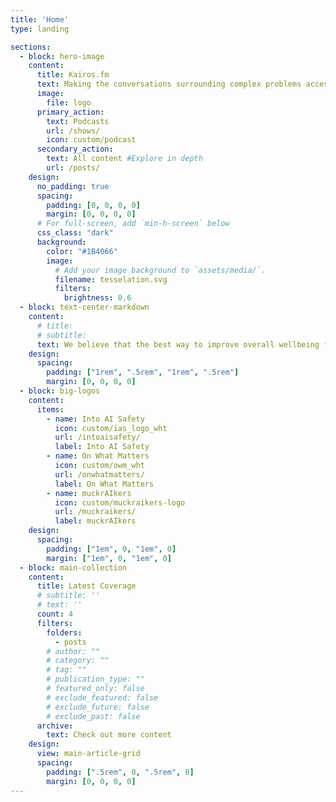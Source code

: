 ```yaml
---
title: 'Home'
type: landing

sections:
  - block: hero-image
    content:
      title: Kairos.fm
      text: Making the conversations surrounding complex problems accessible
      image:
        file: logo
      primary_action: 
        text: Podcasts
        url: /shows/
        icon: custom/podcast
      secondary_action:
        text: All content #Explore in depth
        url: /posts/
    design:
      no_padding: true
      spacing:
        padding: [0, 0, 0, 0]
        margin: [0, 0, 0, 0]
      # For full-screen, add `min-h-screen` below
      css_class: "dark"
      background:
        color: "#1B4066"
        image:
          # Add your image background to `assets/media/`.
          filename: tesselation.svg
          filters:
            brightness: 0.6
  - block: text-center-markdown
    content: 
      # title:
      # subtitle:
      text: We believe that the best way to improve overall wellbeing for humanity, both in the immediate future and much further down the line, is to have as many people as possible meaningfully involved in the conversations surrounding the complex problems that our world is faced with.
    design:
      spacing:
        padding: ["1rem", ".5rem", "1rem", ".5rem"]
        margin: [0, 0, 0, 0]
  - block: big-logos
    content: 
      items:
        - name: Into AI Safety
          icon: custom/ias_logo_wht
          url: /intoaisafety/
          label: Into AI Safety
        - name: On What Matters
          icon: custom/owm_wht
          url: /onwhatmatters/
          label: On What Matters
        - name: muckrAIkers
          icon: custom/muckraikers-logo
          url: /muckraikers/
          label: muckrAIkers
    design:
      spacing:
        padding: ["1em", 0, "1em", 0]
        margin: ["1em", 0, "1em", 0]
  - block: main-collection
    content:
      title: Latest Coverage
      # subtitle: ''
      # text: ''
      count: 4
      filters:
        folders:
          - posts
        # author: ""
        # category: ""
        # tag: ""
        # publication_type: ""
        # featured_only: false
        # exclude_featured: false
        # exclude_future: false
        # exclude_past: false
      archive:
        text: Check out more content
    design:
      view: main-article-grid
      spacing:
        padding: [".5rem", 0, ".5rem", 0]
        margin: [0, 0, 0, 0]
---
```

